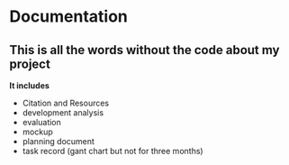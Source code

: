 # Documentation
## This is all the words without the code about my project

**It includes**
- Citation and Resources
- development analysis
- evaluation
- mockup
- planning document
- task record (gant chart but not for three months)
